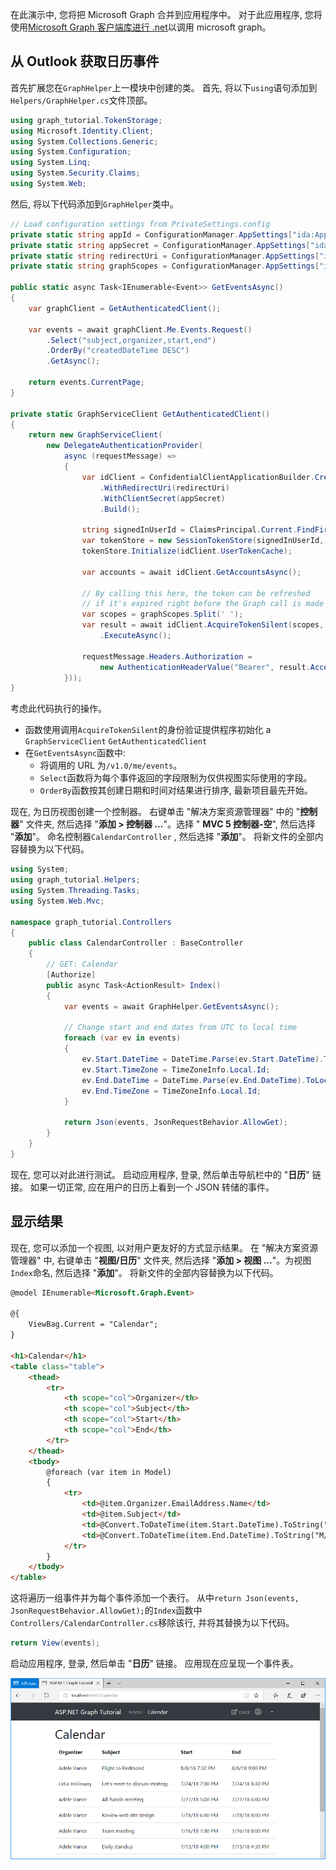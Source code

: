 <!-- markdownlint-disable MD002 MD041 -->

在此演示中, 您将把 Microsoft Graph 合并到应用程序中。 对于此应用程序, 您将使用[Microsoft Graph 客户端库进行 .net](https://github.com/microsoftgraph/msgraph-sdk-dotnet)以调用 microsoft graph。

## <a name="get-calendar-events-from-outlook"></a>从 Outlook 获取日历事件

首先扩展您在`GraphHelper`上一模块中创建的类。 首先, 将以下`using`语句添加到`Helpers/GraphHelper.cs`文件顶部。

```cs
using graph_tutorial.TokenStorage;
using Microsoft.Identity.Client;
using System.Collections.Generic;
using System.Configuration;
using System.Linq;
using System.Security.Claims;
using System.Web;
```

然后, 将以下代码添加到`GraphHelper`类中。

```cs
// Load configuration settings from PrivateSettings.config
private static string appId = ConfigurationManager.AppSettings["ida:AppId"];
private static string appSecret = ConfigurationManager.AppSettings["ida:AppSecret"];
private static string redirectUri = ConfigurationManager.AppSettings["ida:RedirectUri"];
private static string graphScopes = ConfigurationManager.AppSettings["ida:AppScopes"];

public static async Task<IEnumerable<Event>> GetEventsAsync()
{
    var graphClient = GetAuthenticatedClient();

    var events = await graphClient.Me.Events.Request()
        .Select("subject,organizer,start,end")
        .OrderBy("createdDateTime DESC")
        .GetAsync();

    return events.CurrentPage;
}

private static GraphServiceClient GetAuthenticatedClient()
{
    return new GraphServiceClient(
        new DelegateAuthenticationProvider(
            async (requestMessage) =>
            {
                var idClient = ConfidentialClientApplicationBuilder.Create(appId)
                    .WithRedirectUri(redirectUri)
                    .WithClientSecret(appSecret)
                    .Build();

                string signedInUserId = ClaimsPrincipal.Current.FindFirst(ClaimTypes.NameIdentifier).Value;
                var tokenStore = new SessionTokenStore(signedInUserId, HttpContext.Current);
                tokenStore.Initialize(idClient.UserTokenCache);

                var accounts = await idClient.GetAccountsAsync();

                // By calling this here, the token can be refreshed
                // if it's expired right before the Graph call is made
                var scopes = graphScopes.Split(' ');
                var result = await idClient.AcquireTokenSilent(scopes, accounts.FirstOrDefault())
                    .ExecuteAsync();

                requestMessage.Headers.Authorization =
                    new AuthenticationHeaderValue("Bearer", result.AccessToken);
            }));
}
```

考虑此代码执行的操作。

- 函数使用调用`AcquireTokenSilent`的身份验证提供程序初始化 a `GraphServiceClient` `GetAuthenticatedClient`
- 在`GetEventsAsync`函数中:
  - 将调用的 URL 为`/v1.0/me/events`。
  - `Select`函数将为每个事件返回的字段限制为仅供视图实际使用的字段。
  - `OrderBy`函数按其创建日期和时间对结果进行排序, 最新项目最先开始。

现在, 为日历视图创建一个控制器。 右键单击 "解决方案资源管理器" 中的 "**控制器**" 文件夹, 然后选择 "**添加 > 控制器 ...**"。选择 " **MVC 5 控制器-空**", 然后选择 "**添加**"。 命名控制器`CalendarController` , 然后选择 "**添加**"。 将新文件的全部内容替换为以下代码。

```cs
using System;
using graph_tutorial.Helpers;
using System.Threading.Tasks;
using System.Web.Mvc;

namespace graph_tutorial.Controllers
{
    public class CalendarController : BaseController
    {
        // GET: Calendar
        [Authorize]
        public async Task<ActionResult> Index()
        {
            var events = await GraphHelper.GetEventsAsync();

            // Change start and end dates from UTC to local time
            foreach (var ev in events)
            {
                ev.Start.DateTime = DateTime.Parse(ev.Start.DateTime).ToLocalTime().ToString();
                ev.Start.TimeZone = TimeZoneInfo.Local.Id;
                ev.End.DateTime = DateTime.Parse(ev.End.DateTime).ToLocalTime().ToString();
                ev.End.TimeZone = TimeZoneInfo.Local.Id;
            }

            return Json(events, JsonRequestBehavior.AllowGet);
        }
    }
}
```

现在, 您可以对此进行测试。 启动应用程序, 登录, 然后单击导航栏中的 "**日历**" 链接。 如果一切正常, 应在用户的日历上看到一个 JSON 转储的事件。

## <a name="display-the-results"></a>显示结果

现在, 您可以添加一个视图, 以对用户更友好的方式显示结果。 在 "解决方案资源管理器" 中, 右键单击 "**视图/日历**" 文件夹, 然后选择 "**添加 > 视图 ...**"。为视图`Index`命名, 然后选择 "**添加**"。 将新文件的全部内容替换为以下代码。

```html
@model IEnumerable<Microsoft.Graph.Event>

@{
    ViewBag.Current = "Calendar";
}

<h1>Calendar</h1>
<table class="table">
    <thead>
        <tr>
            <th scope="col">Organizer</th>
            <th scope="col">Subject</th>
            <th scope="col">Start</th>
            <th scope="col">End</th>
        </tr>
    </thead>
    <tbody>
        @foreach (var item in Model)
        {
            <tr>
                <td>@item.Organizer.EmailAddress.Name</td>
                <td>@item.Subject</td>
                <td>@Convert.ToDateTime(item.Start.DateTime).ToString("M/d/yy h:mm tt")</td>
                <td>@Convert.ToDateTime(item.End.DateTime).ToString("M/d/yy h:mm tt")</td>
            </tr>
        }
    </tbody>
</table>
```

这将遍历一组事件并为每个事件添加一个表行。 从中`return Json(events, JsonRequestBehavior.AllowGet);`的`Index`函数中`Controllers/CalendarController.cs`移除该行, 并将其替换为以下代码。

```cs
return View(events);
```

启动应用程序, 登录, 然后单击 "**日历**" 链接。 应用现在应呈现一个事件表。

![事件表的屏幕截图](./images/add-msgraph-01.png)